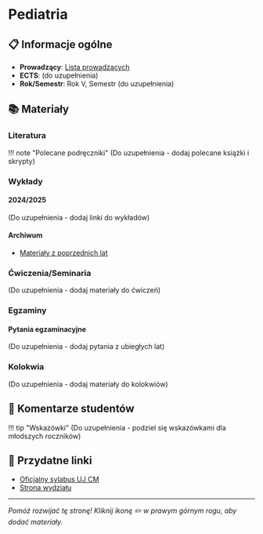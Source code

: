 # Pediatria

## 📋 Informacje ogólne

- **Prowadzący**: [Lista prowadzących](../prowadzacy/index.md)
- **ECTS**: (do uzupełnienia)
- **Rok/Semestr**: Rok V, Semestr (do uzupełnienia)

## 📚 Materiały

### Literatura

!!! note "Polecane podręczniki"
    (Do uzupełnienia - dodaj polecane książki i skrypty)

### Wykłady

#### 2024/2025
(Do uzupełnienia - dodaj linki do wykładów)

#### Archiwum
- [Materiały z poprzednich lat](https://drive.google.com/drive/folders/1SpFEsQDlYYFfqb4o5AEM0aGhNiRsWlTN)

### Ćwiczenia/Seminaria

(Do uzupełnienia - dodaj materiały do ćwiczeń)

### Egzaminy

#### Pytania egzaminacyjne
(Do uzupełnienia - dodaj pytania z ubiegłych lat)

### Kolokwia

(Do uzupełnienia - dodaj materiały do kolokwiów)

## 💬 Komentarze studentów

!!! tip "Wskazówki"
    (Do uzupełnienia - podziel się wskazówkami dla młodszych roczników)

## 🔗 Przydatne linki

- [Oficjalny sylabus UJ CM](https://sylabus.cm-uj.krakow.pl/pl/7/1/7/1/1)
- [Strona wydziału](https://wl.cm.uj.edu.pl/)

---

*Pomóż rozwijać tę stronę! Kliknij ikonę ✏️ w prawym górnym rogu, aby dodać materiały.*

